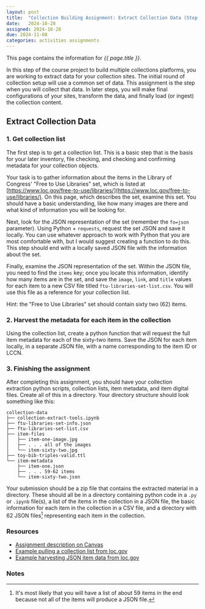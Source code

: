 ```yaml
---
layout: post
title:  "Collection Building Assignment: Extract Collection Data (Step 1)"
date:   2024-10-28
assigned: 2024-10-28
due: 2024-11-08
categories: activities assignments
---
```


This page contains the information for *{{ page.title }}*.

In this step of the course project to build multiple collections platforms,
you are working to extract data for your collection sites.
The initial round of collection setup will use a common set of data.
This assignment is the step when you will collect that data.
In later steps, you will make final configurations of your sites,
transform the data, and finally load (or ingest) the collection content.

## Extract Collection Data

### 1. Get collection list

The first step is to get a collection list. This is a basic
step that is the basis for your later inventory, file checking,
and checking and confirming metadata for your collection objects.

Your task is to gather information about the items in the
Library of Congress' "Free to Use Libraries" set, which is
listed at [https://www.loc.gov/free-to-use/libraries/](https://www.loc.gov/free-to-use/libraries/).
On this page, which describes the set, examine this set.
You should have a basic understanding, like how many images are there and
what kind of information you will be looking for. 

Next, look for the JSON representation of the set (remember the `fo=json` parameter).
Using Python + `requests`, request the set JSON and save it locally.
You can use whatever approach to work with Python that you are most comfortable with,
but I would suggest creating a function to do this.
This step should end with a locally saved JSON file with the information about the set.

Finally, examine the JSON representation of the set.
Within the JSON file, you need to find the `items` key;
once you locate this information, identify how many items are in the set,
and save the `image`, `link`, and `title` values for each item
to a new CSV file titled `ftu-libraries-set-list.csv`.
You will use this file as a reference for your collection list.

Hint: the "Free to Use Libraries" set should contain sixty two (62) items.

### 2. Harvest the metadata for each item in the collection

Using the collection list, create a python function that will request the
full item metadata for each of the sixty-two items.
Save the JSON for each item locally, in a separate JSON file,
with a name corresponding to the item ID or LCCN.

### 3. Finishing the assignment

After completing this assignment, you should have your collection extraction python scripts,
collection lists, item metadata, and item digital files. Create all of this in a directory.
Your directory structure should look something like this:

```
collection-data
├── collection-extract-tools.ipynb
├── ftu-libraries-set-info.json
├── ftu-libraries-set-list.csv
├── item-files
│   ├── item-one-image.jpg
│   ├── . . . all of the images
│   └── item-sixty-two.jpg
├── toy-bib-triples-valid.ttl
└── item-metadata
    ├── item-one.json
    ├── . . . 59-62 items
    └── item-sixty-two.json
```

Your submission should be a zip file that contains the extracted material in a directory.
These should all be in a directory containing python code in a `.py` or `.ipynb` file(s),
a list of the items in the collection in a JSON file,
the basic information for each item in the collection in a CSV file,
and a directory with 62 JSON files[^1] representing each item in the collection.

### Resources

* [Assignment description on Canvas][canvas-link]
* [Example pulling a collection list from loc.gov][loc-gov-collection-demo]
* [Example harvesting JSON item data from loc.gov][loc-gov-item-demo]

[canvas-link]: https://umich.instructure.com/courses/698670/assignments/2472574
[loc-gov-collection-demo]: http://TBD
[loc-gov-item-demo]: http://TBD

### Notes

[^1]: It's most likely that you will have a list of about 59 items in the end because not all of the items will produce a JSON file.
